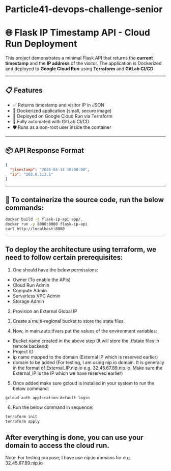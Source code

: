 # Particle41-devops-challenge-senior

# 🌐 Flask IP Timestamp API - Cloud Run Deployment

This project demonstrates a minimal Flask API that returns the **current timestamp** and the **IP address** of the visitor. The application is Dockerized and deployed to **Google Cloud Run** using **Terraform** and **GitLab CI/CD**.

---

## 📋 Features

- ✅ Returns timestamp and visitor IP in JSON
- 🐳 Dockerized application (small, secure image)
- 🚀 Deployed on Google Cloud Run via Terraform
- 🔁 Fully automated with GitLab CI/CD
- 🛡️ Runs as a non-root user inside the container

---

## 📦 API Response Format

```json
{
  "timestamp": "2025-04-14 10:00:00",
  "ip": "203.0.113.1"
}
```
--- 

## 🐳 To containerize the source code, run the below commands:
```bash
docker build -t flask-ip-api app/.
docker run -p 8080:8080 flask-ip-api
curl http://localhost:8080
```

---
## To deploy the architecture using terraform, we need to follow certain prerequisites:
1. One should have the below permissions:
- Owner (To enable the APIs)
- Cloud Run Admin
- Compute Admin
- Serverless VPC Admin
- Storage Admin

2. Provision an External Global IP

3. Create a multi-regional bucket to store the state files. 

4. Now, in main.auto.tfvars put the values of the environment variables:
- Bucket name created in the above step (It will store the .tfstate files in remote backend)
- Project ID
- ip name mapped to the domain (External IP which is reserved earlier)
- domain to be added (For testing, I am using nip.io domain. It is generally in the format of External_IP.nip.io e.g. 32.45.67.89.nip.io. Mske sure the External_IP is the IP which we have reserved earlier)

5. Once added make sure gcloud is installed in your system to run the below command:
```bash
gcloud auth application-default login
```
6. Run the below command in sequence:
```bash 
terraform init
terraform apply
```

## After everything is done, you can use your domain to access the cloud run.
Note: For testing purpose, I have use nip.io domains for e.g. 32.45.67.89.nip.io

